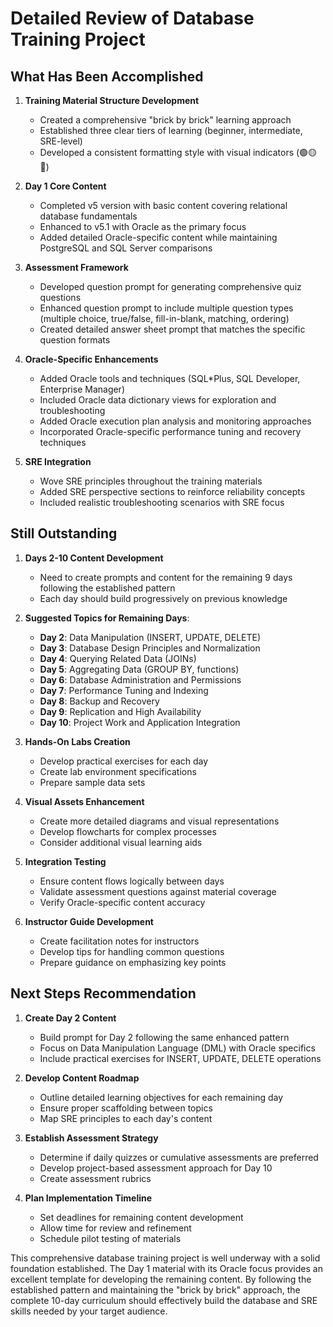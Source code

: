 # Detailed Review of Database Training Project

## What Has Been Accomplished

1. **Training Material Structure Development**
   - Created a comprehensive "brick by brick" learning approach
   - Established three clear tiers of learning (beginner, intermediate, SRE-level)
   - Developed a consistent formatting style with visual indicators (🟢🟡🔴)

2. **Day 1 Core Content**
   - Completed v5 version with basic content covering relational database fundamentals
   - Enhanced to v5.1 with Oracle as the primary focus
   - Added detailed Oracle-specific content while maintaining PostgreSQL and SQL Server comparisons

3. **Assessment Framework**
   - Developed question prompt for generating comprehensive quiz questions
   - Enhanced question prompt to include multiple question types (multiple choice, true/false, fill-in-blank, matching, ordering)
   - Created detailed answer sheet prompt that matches the specific question formats

4. **Oracle-Specific Enhancements**
   - Added Oracle tools and techniques (SQL*Plus, SQL Developer, Enterprise Manager)
   - Included Oracle data dictionary views for exploration and troubleshooting
   - Added Oracle execution plan analysis and monitoring approaches
   - Incorporated Oracle-specific performance tuning and recovery techniques

5. **SRE Integration**
   - Wove SRE principles throughout the training materials
   - Added SRE perspective sections to reinforce reliability concepts
   - Included realistic troubleshooting scenarios with SRE focus

## Still Outstanding

1. **Days 2-10 Content Development**
   - Need to create prompts and content for the remaining 9 days following the established pattern
   - Each day should build progressively on previous knowledge

2. **Suggested Topics for Remaining Days**:
   - **Day 2**: Data Manipulation (INSERT, UPDATE, DELETE)
   - **Day 3**: Database Design Principles and Normalization
   - **Day 4**: Querying Related Data (JOINs)
   - **Day 5**: Aggregating Data (GROUP BY, functions)
   - **Day 6**: Database Administration and Permissions
   - **Day 7**: Performance Tuning and Indexing
   - **Day 8**: Backup and Recovery
   - **Day 9**: Replication and High Availability
   - **Day 10**: Project Work and Application Integration

3. **Hands-On Labs Creation**
   - Develop practical exercises for each day
   - Create lab environment specifications
   - Prepare sample data sets

4. **Visual Assets Enhancement**
   - Create more detailed diagrams and visual representations
   - Develop flowcharts for complex processes
   - Consider additional visual learning aids

5. **Integration Testing**
   - Ensure content flows logically between days
   - Validate assessment questions against material coverage
   - Verify Oracle-specific content accuracy

6. **Instructor Guide Development**
   - Create facilitation notes for instructors
   - Develop tips for handling common questions
   - Prepare guidance on emphasizing key points

## Next Steps Recommendation

1. **Create Day 2 Content**
   - Build prompt for Day 2 following the same enhanced pattern
   - Focus on Data Manipulation Language (DML) with Oracle specifics
   - Include practical exercises for INSERT, UPDATE, DELETE operations

2. **Develop Content Roadmap**
   - Outline detailed learning objectives for each remaining day
   - Ensure proper scaffolding between topics
   - Map SRE principles to each day's content

3. **Establish Assessment Strategy**
   - Determine if daily quizzes or cumulative assessments are preferred
   - Develop project-based assessment approach for Day 10
   - Create assessment rubrics

4. **Plan Implementation Timeline**
   - Set deadlines for remaining content development
   - Allow time for review and refinement
   - Schedule pilot testing of materials

This comprehensive database training project is well underway with a solid foundation established. The Day 1 material with its Oracle focus provides an excellent template for developing the remaining content. By following the established pattern and maintaining the "brick by brick" approach, the complete 10-day curriculum should effectively build the database and SRE skills needed by your target audience.